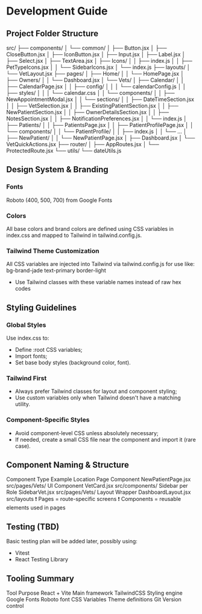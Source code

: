 # Development Guide

## Project Folder Structure

src/
├── components/
│ └── common/
│ ├── Button.jsx
│ ├── CloseButton.jsx
│ ├── IconButton.jsx
│ ├── Input.jsx
│ ├── Label.jsx
│ ├── Select.jsx
│ ├── TextArea.jsx
│ ├── Icons/
│ │ ├── index.js
│ │ ├── PetTypeIcons.jsx
│ │ └── SidebarIcons.jsx
│ └── index.js
├── layouts/
│ └── VetLayout.jsx
├── pages/
│ ├── Home/
│ │ └── HomePage.jsx
│ ├── Owners/
│ │ └── Dashboard.jsx
│ └── Vets/
│ ├── Calendar/
│ │ ├── CalendarPage.jsx
│ │ ├── config/
│ │ │ └── calendarConfig.js
│ │ ├── styles/
│ │ │ └── calendar.css
│ │ └── components/
│ │ ├── NewAppointmentModal.jsx
│ │ └── sections/
│ │ ├── DateTimeSection.jsx
│ │ ├── VetSelection.jsx
│ │ ├── ExistingPatientSection.jsx
│ │ ├── NewPatientSection.jsx
│ │ ├── OwnerDetailsSection.jsx
│ │ ├── NotesSection.jsx
│ │ ├── NotificationPreferences.jsx
│ │ └── index.js
│ ├── Patients/
│ │ ├── PatientsPage.jsx
│ │ ├── PatientProfilePage.jsx
│ │ └── components/
│ │ └── PatientProfile/
│ │ ├── index.js
│ │ └── ...
│ ├── NewPatient/
│ │ └── NewPatientPage.jsx
│ ├── Dashboard.jsx
│ └── VetQuickActions.jsx
├── router/
│ ├── AppRoutes.jsx
│ └── ProtectedRoute.jsx
└── utils/
└── dateUtils.js

## Design System & Branding

### Fonts

Roboto (400, 500, 700) from Google Fonts

### Colors

All base colors and brand colors are defined using CSS variables in index.css and mapped to Tailwind in tailwind.config.js.

### Tailwind Theme Customization

All CSS variables are injected into Tailwind via tailwind.config.js for use like:
bg-brand-jade
text-primary
border-light

- Use Tailwind classes with these variable names instead of raw hex codes

## Styling Guidelines

### Global Styles

Use index.css to:

- Define :root CSS variables;
- Import fonts;
- Set base body styles (background color, font).

### Tailwind First

- Always prefer Tailwind classes for layout and component styling;
- Use custom variables only when Tailwind doesn't have a matching utility.

### Component-Specific Styles

- Avoid component-level CSS unless absolutely necessary;
- If needed, create a small CSS file near the component and import it (rare case).

## Component Naming & Structure

Component Type Example Location
Page Component NewPatientPage.jsx src/pages/Vets/
UI Component VetCard.jsx src/components/
Sidebar per Role SidebarVet.jsx src/pages/Vets/
Layout Wrapper DashboardLayout.jsx src/layouts
❗ Pages = route-specific screens
❗ Components = reusable elements used in pages

## Testing (TBD)

Basic testing plan will be added later, possibly using:

- Vitest
- React Testing Library

## Tooling Summary

Tool Purpose
React + Vite Main framework
TailwindCSS Styling engine
Google Fonts Roboto font
CSS Variables Theme definitions
Git Version control
